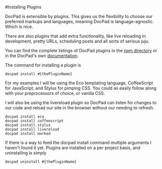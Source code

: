 #Installing Plugins

DocPad is extensible by plugins. This gives us the flexibility to choose our
preferred markups and languages, meaning DocPad is language-agnostic. Which is
nice.
 
There are also plugins that add extra functionality, like live reloading in
development, pretty URLs, scheduling posts and all sorts of serious juju. 

You can find the complete listings of DocPad plugins in the [npm directory](https://www.npmjs.org/browse/keyword/docpad-plugin) or in the DocPad's own [documentation](http://docpad.org/docs/plugins).

The command for installing a plugin is 
```
docpad install #{thePluginName}
```

For my examples I will be using the Eco templating language, CoffeeScript for JavaScript, and Stylus for pimping CSS. You could as easily follow along with your preprocessors of choice, or vanilla CSS.

I will also be using the livereload plugin so DocPad can listen for changes to
our code and reload our site in the browser without our needing to refresh.

```
docpad install eco
docpad install coffeescript
docpad install stylus
docpad install livereload
docpad install marked
```

If there is a way to feed the docpad install command multiple arguments I
haven't found it yet. Plugins are installed on a per project basis, and
uninstalling is simply 
```
docpad uninstall #{thePluginName}
```
